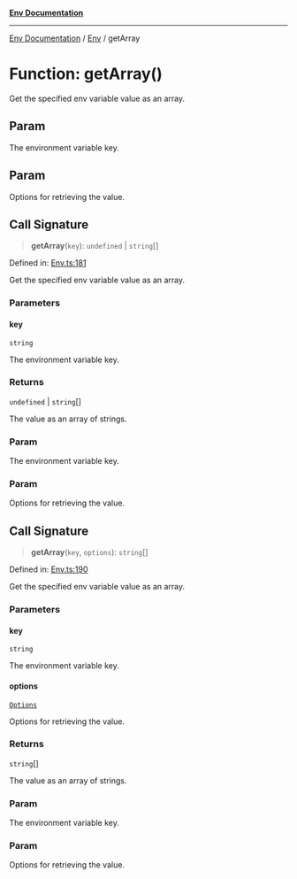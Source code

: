 [**Env Documentation**](../../README.md)

***

[Env Documentation](../../README.md) / [Env](../README.md) / getArray

# Function: getArray()

Get the specified env variable value as an array.

## Param

The environment variable key.

## Param

Options for retrieving the value.

## Call Signature

> **getArray**(`key`): `undefined` \| `string`[]

Defined in: [Env.ts:181](https://github.com/stonemjs/env/blob/48871436343ec344452325bad1e21ee9c466e315/src/Env.ts#L181)

Get the specified env variable value as an array.

### Parameters

#### key

`string`

The environment variable key.

### Returns

`undefined` \| `string`[]

The value as an array of strings.

### Param

The environment variable key.

### Param

Options for retrieving the value.

## Call Signature

> **getArray**(`key`, `options`): `string`[]

Defined in: [Env.ts:190](https://github.com/stonemjs/env/blob/48871436343ec344452325bad1e21ee9c466e315/src/Env.ts#L190)

Get the specified env variable value as an array.

### Parameters

#### key

`string`

The environment variable key.

#### options

[`Options`](../../declarations/interfaces/Options.md)

Options for retrieving the value.

### Returns

`string`[]

The value as an array of strings.

### Param

The environment variable key.

### Param

Options for retrieving the value.
